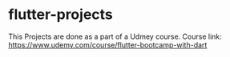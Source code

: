 # flutter-projects
This Projects are done as a part of a Udmey course. 
Course link: https://www.udemy.com/course/flutter-bootcamp-with-dart
